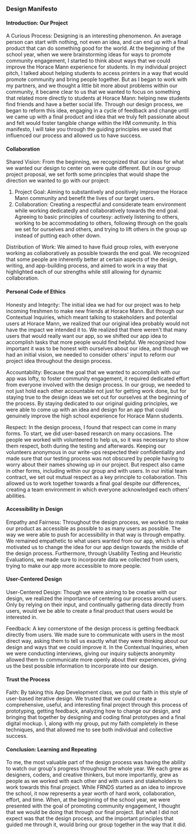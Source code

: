 ### Design Manifesto

#### Introduction: Our Project

A Curious Process: Designing is an interesting phenomenon. An average person can start with nothing, not even an idea, and can end up with a final product that can do something good for the world. At the beginning of the school year, when we were brainstorming ideas for ways to promote community engagement, I started to think about ways that we could improve the Horace Mann experience for students. In my individual project pitch, I talked about helping students to access printers in a way that would promote community and bring people together. But as I began to work with my partners, and we thought a little bit more about problems within our community, it became clear to us that we wanted to focus on something that related more directly to students at Horace Mann: helping new students find friends and have a better social life. Through our design process, we began to reform this idea, engaging in a cycle of feedback and change until we came up with a final product and idea that we truly felt passionate about and felt would foster tangible change within the HM community. In this manifesto, I will take you through the guiding principles we used that influenced our process and allowed us to have success. 

#### Collaboration

Shared Vision: From the beginning, we recognized that our ideas for what we wanted our design to center on were quite different. But in our group project proposal, we set forth some principles that would shape the direction we wanted to go with our project:

1. Project Goal: Aiming to substantively and positively improve the Horace Mann community and benefit the lives of our target users. 
2. Collaboration: Creating a respectful and considerate team environment while working dedicatedly and collaboratively towards the end goal. Agreeing to basic principles of courtesy: actively listening to others, working to be accommodating to others, following through on the goals we set for ourselves and others, and trying to lift others in the group up instead of putting each other down. 

Distribution of Work: We aimed to have fluid group roles, with everyone working as collaboratively as possible towards the end goal. We recognized that some people are inherently better at certain aspects of the design, writing, and app-building process, and aimed to work in a way that highlighted each of our strengths while still allowing for dynamic collaboration. 

#### Personal Code of Ethics

Honesty and Integrity: The initial idea we had for our project was to help incoming freshmen to make new friends at Horace Mann. But through our Contextual Inquiries, which meant talking to stakeholders and potential users at Horace Mann, we realized that our original idea probably would not have the impact we intended it to. We realized that there weren't that many users that would really want our app, so we shifted our app idea to accomplish tasks that more people would find helpful. We recognized how important it was to be honest with ourselves about our idea, and though we had an initial vision, we needed to consider others' input to reform our project idea throughout the design process. 

Accountability: Because the goal that we wanted to accomplish with our app was lofty, to foster community engagement, it required dedicated effort from everyone involved with the design process. In our group, we needed to not just hold each other accountable not just for getting work done, but for staying true to the design ideas we set out for ourselves at the beginning of the process. By staying dedicated to our original guiding principles, we were able to come up with an idea and design for an app that could genuinely improve the high school experience for Horace Mann students. 

Respect: In the design process, I found that respect can come in many forms. To start, we did user-based research on many occasions. The people we worked with volunteered to help us, so it was necessary to show them respect, both during the testing and afterwards. Keeping our volunteers anonymous in our write-ups respected their confidentiality and made sure that our testing process was not obscured by people having to worry about their names showing up in our project. But respect also came in other forms, including within our group and with users. In our initial team contract, we set out mutual respect as a key principle to collaboration. This allowed us to work together towards a final goal despite our differences, creating a team environment in which everyone acknowledged each others' abilities. 

#### Accessibility in Design

Empathy and Fairness: Throughout the design process, we worked to make our product as accessible as possible to as many users as possible. The way we were able to push for accessibility in that way is through empathy. We remained empathetic to what users wanted from our app, which is what motivated us to change the idea for our app design towards the middle of the design process. Furthermore, through Usability Testing and Heuristic Evaluations, we made sure to incorporate data we collected from users, trying to make our app more accessible to more people. 

#### User-Centered Design

User-Centered Design: Though we were aiming to be creative with our design, we realized the importance of centering our process around users. Only by relying on their input, and continually gathering data directly from users, would we be able to create a final product that users would be interested in. 

Feedback: A key cornerstone of the design process is getting feedback directly from users. We made sure to communicate with users in the most direct way, asking them to tell us exactly what they were thinking about our design and ways that we could improve it. In the Contextual Inquiries, when we were conducting interviews, giving our inquiry subjects anonymity allowed them to communicate more openly about their experiences, giving us the best possible information to incorporate into our design.

#### Trust the Process

Faith: By taking this App Development class, we put our faith in this style of user-based iterative design. We trusted that we could create a comprehensive, useful, and interesting final project through this process of prototyping, getting feedback, analyzing how to change our design, and bringing that together by designing and coding final prototypes and a final digital mockup. I, along with my group, put my faith completely in these techniques, and that allowed me to see both individual and collective success. 

#### Conclusion: Learning and Repeating

To me, the most valuable part of the design process was having the ability to watch our group's progress throughout the whole year. We each grew as designers, coders, and creative thinkers, but more importantly, grew as people as we worked with each other and with users and stakeholders to work towards this final project. While FRNDS started as an idea to improve the school, it now represents a year worth of hard work, collaboration, effort, and time. When, at the beginning of the school year, we were presented with the goal of promoting community engagement, I thought that we would be doing that through our final project. But what I did not expect was that the design process, and the important principles that guided me through it, would bring our group together in the way that it did. 
